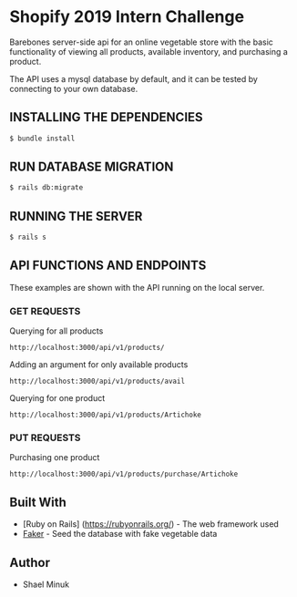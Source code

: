 # Shopify 2019 Intern Challenge
Barebones server-side api for an online vegetable store with the basic functionality of viewing all products, available inventory, and purchasing a product.

The API uses a mysql database by default, and it can be tested by connecting to your own database.

## INSTALLING THE DEPENDENCIES
```bash
$ bundle install
```

## RUN DATABASE MIGRATION
```bash
$ rails db:migrate
```

## RUNNING THE SERVER
```bash
$ rails s
```

## API FUNCTIONS AND ENDPOINTS

These examples are shown with the API running on the local server.

### GET REQUESTS

Querying for all products
```
http://localhost:3000/api/v1/products/
```


Adding an argument for only available products
```
http://localhost:3000/api/v1/products/avail
```


Querying for one product
```
http://localhost:3000/api/v1/products/Artichoke
```

### PUT REQUESTS


Purchasing one product
```
http://localhost:3000/api/v1/products/purchase/Artichoke
```


## Built With
* [Ruby on Rails] (https://rubyonrails.org/) - The web framework used
* [Faker](https://github.com/stympy/faker) - Seed the database with fake vegetable data

## Author
* Shael Minuk
